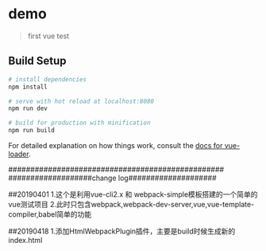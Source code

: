 # demo

> first vue test

## Build Setup

``` bash
# install dependencies
npm install

# serve with hot reload at localhost:8080
npm run dev

# build for production with minification
npm run build
```

For detailed explanation on how things work, consult the [docs for vue-loader](http://vuejs.github.io/vue-loader).


#################################################
###################change log####################

##20190401
    1.这个是利用vue-cli2.x 和 webpack-simple模板搭建的一个简单的vue测试项目
    2.此时只包含webpack,webpack-dev-server,vue,vue-template-compiler,babel简单的功能

##20190418
    1.添加HtmlWebpackPlugin插件，主要是build时候生成新的index.html    